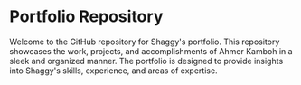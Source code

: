 # Portfolio Repository

Welcome to the GitHub repository for Shaggy's portfolio. This repository showcases the work, projects, and accomplishments of Ahmer Kamboh in a sleek and organized manner. The portfolio is designed to provide insights into Shaggy's skills, experience, and areas of expertise.

